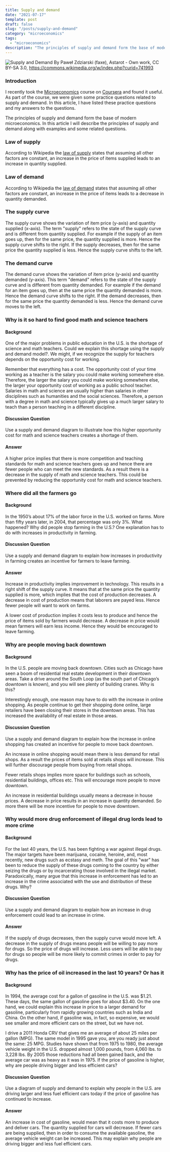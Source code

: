 ```yaml
---
title: Supply and demand
date: "2021-07-17"
template: post
draft: false
slug: "/posts/supply-and-demand"
category: "microeconomics"
tags:
  - "microeconomics"
description: "The principles of supply and demand form the base of modern microeconomics. In this article I will describe the principles of supply and demand along with examples and some related questions."
---
```


![Supply and Demand](./supply-and-demand.png)
By Paweł Zdziarski (faxe), Astarot - Own work, CC BY-SA 3.0, https://commons.wikimedia.org/w/index.php?curid=741993

### Introduction
I recently took the [Microeconomics](https://www.coursera.org/learn/microeconomics) course on [Coursera](https://www.coursera.org/) and found it useful. As part of the course, we were given some practice questions related to supply and demand. In this article, I have listed these practice questions and my answers to the questions.

The principles of supply and demand form the base of modern microeconomics. In this article I will describe the principles of supply and demand along with examples and some related questions.

### Law of supply
According to Wikipedia the [law of supply](https://en.wikipedia.org/wiki/Supply_(economics)) states that assuming all other factors are constant, an increase in the price of items supplied leads to an increase in quantity supplied.

### Law of demand
According to Wikipedia the [law of demand](https://en.wikipedia.org/wiki/Demand) states that assuming all other factors are constant, an increase in the price of items leads to a decrease in quantity demanded.

### The supply curve
The supply curve shows the variation of item price (y-axis) and quantity supplied (x-axis). The term "supply" refers to the state of the supply curve and is different from quantity supplied. For example if the supply of an item goes up, then for the same price, the quantity supplied is more. Hence the supply curve shifts to the right. If the supply decreases, then for the same price the quantity supplied is less. Hence the supply curve shifts to the left.

### The demand curve
The demand curve shows the variation of item price (y-axis) and quantity demanded (y-axis). This term "demand" refers to the state of the supply curve and is different from quantity demanded. For example if the demand for an item goes up, then at the same price the quantity demanded is more. Hence the demand curve shifts to the right. If the demand decreases, then for the same price the quantity demanded is less. Hence the demand curve moves to the left.


### Why is it so hard to find good math and science teachers

#### Background
One of the major problems in public education in the U.S. is the shortage of science and math teachers. Could we explain this shortage using the supply and demand model?. We might, if we recognize the supply for teachers depends on the opportunity cost for working.

Remember that everything has a cost. The opportunity cost of your time working as a teacher is the salary you could make working somewhere else. Therefore, the larger the salary you could make working somewhere else, the larger your opportunity cost of working as a public school teacher. Salaries in math and science are usually higher than salaries in other disciplines such as humanities and the social sciences. Therefore, a person with a degree in math and science typically gives up a much larger salary to teach than a person teaching in a different discipline. 

#### Discussion Question
Use a supply and demand diagram to illustrate how this higher opportunity cost for math and science teachers creates a shortage of them. 

#### Answer
A higher price implies that there is more competition and teaching standards for math and science teachers goes up and hence there are fewer people who can meet the new standards. As a result there is a decrease in the supply of math and science teachers. This could be prevented by reducing the opportunity cost for math and science teachers.


### Where did all the farmers go

#### Background
In the 1950’s about 17% of the labor force in the U.S. worked on farms. More than fifty years later, in 2004, that percentage was only 3%. What happened? Why did people stop farming in the U.S.? One explanation has to do with increases in productivity in farming.

#### Discussion Question
Use a supply and demand diagram to explain how increases in productivity in farming creates an incentive for farmers to leave farming.

#### Answer
Increase in productivity implies improvement in technology. This results in a right shift of the supply curve. It means that at the same price the quantity supplied is more, which implies that the cost of production decreases. A decrease in cost of production means that laborers are payed less. Hence fewer people will want to work on farms.

A lower cost of production implies it costs less to produce and hence the price of items sold by farmers would decrease. A decrease in price would mean farmers will earn less income. Hence they would be encouraged to leave farming.

### Why are people moving back downtown

#### Background
In the U.S. people are moving back downtown. Cities such as Chicago have seen a boom of residential real estate development in their downtown areas. Take a drive around the South Loop (as the south part of Chicago’s downtown is known), and you will see plenty of building cranes. Why is this?

Interestingly enough, one reason may have to do with the increase in online shopping. As people continue to get their shopping done online, large retailers have been closing their stores in the downtown areas. This has increased the availability of real estate in those areas.

#### Discussion Question
Use a supply and demand diagram to explain how the increase in online shopping has created an incentive for people to move back downtown.

An increase in online shopping would mean there is less demand for retail shops. As a result the prices of items sold at retails shops will increase. This will further discourage people from buying from retail shops.

Fewer retails shops implies more space for buildings such as schools, residential buildings, offices etc. This will encourage more people to move downtown.

An increase in residential buildings usually means a decrease in house prices. A decrease in price results in an increase in quantity demanded. So more there will be more incentive for people to move downtown.

### Why would more drug enforcement of illegal drug lords lead to more crime

#### Background
For the last 40 years, the U.S. has been fighting a war against illegal drugs. The major targets have been marijuana, cocaine, heroine, and, most recently, new drugs such as ecstasy and meth. The goal of this "war" has been to reduce the supply of these drugs coming to the country by either seizing the drugs or by incarcerating those involved in the illegal market. Paradoxically, many argue that this increase in enforcement has led to an increase in the crime associated with the use and distribution of these drugs. Why?

#### Discussion Question
Use a supply and demand diagram to explain how an increase in drug enforcement could lead to an increase in crime.

#### Answer
If the supply of drugs decreases, then the supply curve would move left. A decrease in the supply of drugs means people will be willing to pay more for drugs. So the price of drugs will increase. Less users will be able to pay for drugs so people will be more likely to commit crimes in order to pay for drugs.


### Why has the price of oil increased in the last 10 years? Or has it

#### Background
In 1994, the average cost for a gallon of gasoline in the U.S. was $1.21. These days, the same gallon of gasoline goes for about $3.40. On the one hand, we could explain this increase in price to a larger demand for gasoline, particularly from rapidly growing countries such as India and China. On the other hand, if gasoline was, in fact, so expensive, we would see smaller and more efficient cars on the street, but we have not. 

I drive a 2011 Honda CRV that gives me an average of about 25 miles per gallon (MPG). The same model in 1995 gave you, are you ready just about the same: 25 MPG. Studies have shown that from 1975 to 1980, the average vehicle weight in the U.S. dropped almost 1,000 pounds, from 4,060 lbs. to 3,228 lbs. By 2005 those reductions had all been gained back, and the average car was as heavy as it was in 1975. If the price of gasoline is higher, why are people driving bigger and less efficient cars?

#### Discussion Question
Use a diagram of supply and demand to explain why people in the U.S. are driving larger and less fuel efficient cars today if the price of gasoline has continued to increase.

#### Answer
An increase in cost of gasoline, would mean that it costs more to produce and deliver cars. The quantity supplied for cars will decrease. If fewer cars are being supplied, then in order to consume the available gasoline, the average vehicle weight can be increased. This may explain why people are driving bigger and less fuel efficient cars.

